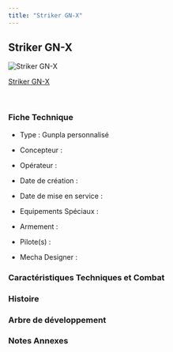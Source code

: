 ```yaml
---
title: "Striker GN-X"
---
```


Striker GN-X
------------



![Striker GN-X](/images/stories/saga/gundambfblg/mechas/striker-gn-x.png)

[Striker GN-X](javascript:change_image_m('images/stories/saga/gundambfblg/mechas/striker-gn-x.png');)

 

### Fiche Technique


- Type : Gunpla personnalisé
  
- Concepteur : 
  
- Opérateur : 
  
- Date de création : 
  
- Date de mise en service : 
  
- Equipements Spéciaux :




- Armement :




- Pilote(s) : 





- Mecha Designer : 


### Caractéristiques Techniques et Combat


### Histoire


### Arbre de développement


### Notes Annexes


